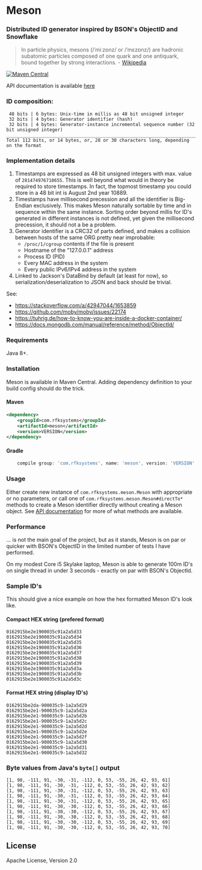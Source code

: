 # Meson
### Distributed ID generator inspired by BSON's ObjectID and Snowflake

> In particle physics, mesons (/ˈmiːzɒnz/ or /ˈmɛzɒnz/) are hadronic subatomic particles composed of one quark and one antiquark, bound together by strong interactions. - [Wikipedia](https://en.wikipedia.org/wiki/Meson)


[![Maven Central](https://img.shields.io/maven-central/v/com.rfksystems/meson.svg?style=flat-square)](http://mvnrepository.com/artifact/com.rfksystems/meson)

API documentation is available [here](http://www.javadoc.io/doc/com.rfksystems/meson/)

### ID composition:

```
 48 bits | 6 bytes: Unix-time in millis as 48 bit unsigned integer 
 32 bits | 4 bytes: Generator identifier (hash)
 32 bits | 4 bytes: Generator-instance incremental sequence number (32 bit unsigned integer)
______________________________________________________________________________________________
Total 112 bits, or 14 bytes, or, 28 or 30 characters long, depending on the format
```

### Implementation details

1. Timestamps are expressed as 48 bit unsigned integers with max. value of `281474976710655`. This is well beyond what would in theory be required to store timestamps. In fact, the topmost timestamp you could store in a 48 bit int is August 2nd year 10889.
2. Timestamps have millisecond precession and all the identifier is Big-Endian exclusively. This makes Meson naturally sortable by time and in sequence within the same instance. Sorting order beyond millis for ID's generated in different instances is not defined, yet given the millisecond precession, it should not a be a problem.
3. Generator identifier is a CRC32 of parts defined, and makes a collision between hosts of the same ORG pretty near improbable:
    - `/proc/1/cgroup` contents if the file is present
    - Hostname of the "127.0.0.1" address
    - Process ID (PID)
    - Every MAC address in the system
    - Every public IPv6/IPv4 address in the system
4. Linked to Jackson's DataBind by default (at least for now), so serialization/deserialization to JSON and back should be trivial.
    
See:
- https://stackoverflow.com/a/42947044/1653859
- https://github.com/moby/moby/issues/22174
- https://tuhrig.de/how-to-know-you-are-inside-a-docker-container/
- https://docs.mongodb.com/manual/reference/method/ObjectId/
 
### Requirements

Java 8+.

### Installation

Meson is available in Maven Central. Adding dependency definition to your build config should do the trick.

#### Maven

```xml
<dependency>
    <groupId>com.rfksystems</groupId>
    <artifactId>meson</artifactId>
    <version>VERSION</version>
</dependency>
```

#### Gradle

```groovy
    compile group: 'com.rfksystems', name: 'meson', version: 'VERSION'
```

### Usage

Either create new instance of `com.rfksystems.meson.Meson` with appropriate or no parameters, or call one of
`com.rfksystems.meson.Meson#directTo*` methods to create a Meson identifier directly without creating
a Meson object. See [API documentation](http://www.javadoc.io/doc/com.rfksystems/meson/) for more of what methods are available.

### Performance

... is not the main goal of the project, but as it stands, Meson is on par or quicker with BSON's ObjectID
in the limited number of tests I have performed. 

On my modest Core i5 Skylake laptop, Meson is able to generate 100m ID's on single thread in under 3 seconds -
exactly on par with BSON's ObjectId.

### Sample ID's

This should give a nice example on how the hex formatted Meson ID's look like.

#### Compact HEX string (prefered format)

```
0162915be2e1900035c91a2a5d33
0162915be2e1900035c91a2a5d34
0162915be2e1900035c91a2a5d35
0162915be2e1900035c91a2a5d36
0162915be2e1900035c91a2a5d37
0162915be2e1900035c91a2a5d38
0162915be2e1900035c91a2a5d39
0162915be2e1900035c91a2a5d3a
0162915be2e1900035c91a2a5d3b
0162915be2e1900035c91a2a5d3c
```

#### Format HEX string (display ID's)

```
0162915be2da-900035c9-1a2a5d29
0162915be2e1-900035c9-1a2a5d2a
0162915be2e1-900035c9-1a2a5d2b
0162915be2e1-900035c9-1a2a5d2c
0162915be2e1-900035c9-1a2a5d2d
0162915be2e1-900035c9-1a2a5d2e
0162915be2e1-900035c9-1a2a5d2f
0162915be2e1-900035c9-1a2a5d30
0162915be2e1-900035c9-1a2a5d31
0162915be2e1-900035c9-1a2a5d32

```

### Byte values from Java's `byte[]` output

```
[1, 98, -111, 91, -30, -31, -112, 0, 53, -55, 26, 42, 93, 61]
[1, 98, -111, 91, -30, -31, -112, 0, 53, -55, 26, 42, 93, 62]
[1, 98, -111, 91, -30, -31, -112, 0, 53, -55, 26, 42, 93, 63]
[1, 98, -111, 91, -30, -31, -112, 0, 53, -55, 26, 42, 93, 64]
[1, 98, -111, 91, -30, -31, -112, 0, 53, -55, 26, 42, 93, 65]
[1, 98, -111, 91, -30, -30, -112, 0, 53, -55, 26, 42, 93, 66]
[1, 98, -111, 91, -30, -30, -112, 0, 53, -55, 26, 42, 93, 67]
[1, 98, -111, 91, -30, -30, -112, 0, 53, -55, 26, 42, 93, 68]
[1, 98, -111, 91, -30, -30, -112, 0, 53, -55, 26, 42, 93, 69]
[1, 98, -111, 91, -30, -30, -112, 0, 53, -55, 26, 42, 93, 70]
```

## License

Apache License, Version 2.0
